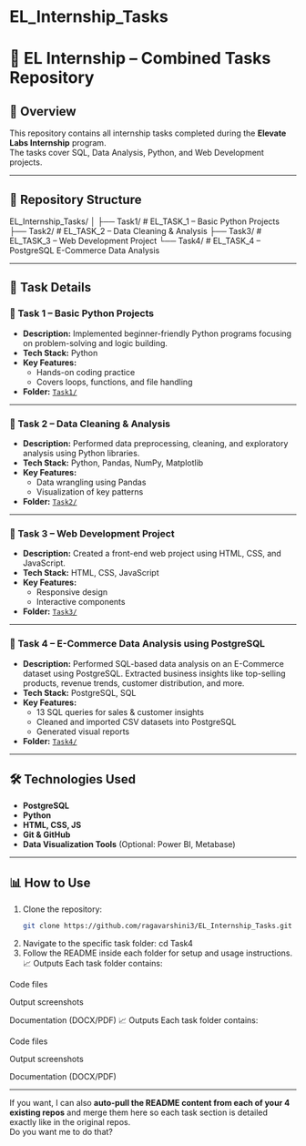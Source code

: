 # EL_Internship_Tasks
# 🚀 EL Internship – Combined Tasks Repository

## 📌 Overview
This repository contains all internship tasks completed during the **Elevate Labs Internship** program.  
The tasks cover SQL, Data Analysis, Python, and Web Development projects.

---

## 📂 Repository Structure
EL_Internship_Tasks/
│
├── Task1/ # EL_TASK_1 – Basic Python Projects
├── Task2/ # EL_TASK_2 – Data Cleaning & Analysis
├── Task3/ # EL_TASK_3 – Web Development Project
└── Task4/ # EL_TASK_4 – PostgreSQL E-Commerce Data Analysis

---

## 📜 Task Details

### **📝 Task 1 – Basic Python Projects**
- **Description:** Implemented beginner-friendly Python programs focusing on problem-solving and logic building.
- **Tech Stack:** Python
- **Key Features:**
  - Hands-on coding practice
  - Covers loops, functions, and file handling
- **Folder:** [`Task1/`](./Task1)

---

### **📝 Task 2 – Data Cleaning & Analysis**
- **Description:** Performed data preprocessing, cleaning, and exploratory analysis using Python libraries.
- **Tech Stack:** Python, Pandas, NumPy, Matplotlib
- **Key Features:**
  - Data wrangling using Pandas
  - Visualization of key patterns
- **Folder:** [`Task2/`](./Task2)

---

### **📝 Task 3 – Web Development Project**
- **Description:** Created a front-end web project using HTML, CSS, and JavaScript.
- **Tech Stack:** HTML, CSS, JavaScript
- **Key Features:**
  - Responsive design
  - Interactive components
- **Folder:** [`Task3/`](./Task3)

---

### **📝 Task 4 – E-Commerce Data Analysis using PostgreSQL**
- **Description:** Performed SQL-based data analysis on an E-Commerce dataset using PostgreSQL. Extracted business insights like top-selling products, revenue trends, customer distribution, and more.
- **Tech Stack:** PostgreSQL, SQL
- **Key Features:**
  - 13 SQL queries for sales & customer insights
  - Cleaned and imported CSV datasets into PostgreSQL
  - Generated visual reports
- **Folder:** [`Task4/`](./Task4)

---

## 🛠️ Technologies Used
- **PostgreSQL**
- **Python**
- **HTML, CSS, JS**
- **Git & GitHub**
- **Data Visualization Tools** (Optional: Power BI, Metabase)

---

## 📊 How to Use
1. Clone the repository:
   ```bash
   git clone https://github.com/ragavarshini3/EL_Internship_Tasks.git
2. Navigate to the specific task folder:
   cd Task4
3. Follow the README inside each folder for setup and usage instructions.
📈 Outputs
Each task folder contains:

Code files

Output screenshots

Documentation (DOCX/PDF)
📈 Outputs
Each task folder contains:

Code files

Output screenshots

Documentation (DOCX/PDF)

---

If you want, I can also **auto-pull the README content from each of your 4 existing repos** and merge them here so each task section is detailed exactly like in the original repos.  
Do you want me to do that?


